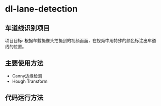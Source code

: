 # dl-lane-detection
## 车道线识别项目

项目目标: 根据车载摄像头拍摄到的视频画面，在视频中用特殊的颜色标注出车道线的位置。

## 主要使用方法

  - Canny边缘检测
  - Hough Transform

## 代码运行方法

